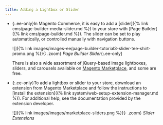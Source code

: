 ```yaml
---
title: Adding a Lightbox or Slider
---
```


- {:.ee-only}In Magento Commerce, it is easy to add a [slider]({% link cms/page-builder-media-slider.md %}) to your store with [Page Builder]({% link cms/page-builder.md %}). The slider can be set to play automatically, or controlled manually with navigation buttons.

   ![]({% link images/images-ee/page-builder-tutorial3-slider-tee-shirt-promo.png %}){: .zoom}
   _Page Builder Slider_{:.ee-only}

   There is also a wide assortment of jQuery-based image lightboxes, sliders, and carousels available on [Magento Marketplace][1], and some are free.

- {:.ce-only}To add a lightbox or slider to your store, download an extension from Magento Marketplace and follow the instructions to [install the extension]({% link system/web-setup-extension-manager.md %}). For additional help, see the documentation provided by the extension developer.

   ![]({% link images/images/marketplace-sliders.png %}){: .zoom}
   _Slider Extensions_

[1]: https://marketplace.magento.com/catalogsearch/result?cat=8&amp;q=slider&amp;answers=

